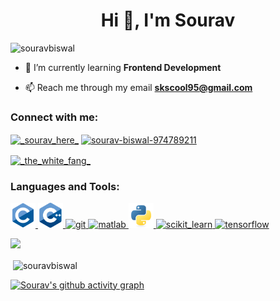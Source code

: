 <h1 align="center">Hi 👋, I'm Sourav</h1>
<p align="left"> <img src="https://komarev.com/ghpvc/?username=souravbiswal&label=Profile%20views&color=0e75b6&style=flat" alt="souravbiswal" /> </p>

<!--- <p align="left"> <a href="https://twitter.com/_sourav_here_" target="blank"><img src="https://img.shields.io/twitter/follow/_sourav_here_?logo=twitter&style=for-the-badge" alt="_sourav_here_" /></a> </p> --->

- 🌱 I’m currently learning **Frontend Development**

- 📫 Reach me through my email **skscool95@gmail.com**

<h3 align="left">Connect with me:</h3>
<p align="left">
<a href=["https://twitter.com/_](https://twitter.com/souravs_2003)" target="blank"><img align="center" src="https://raw.githubusercontent.com/rahuldkjain/github-profile-readme-generator/master/src/images/icons/Social/twitter.svg" alt="_sourav_here_" height="30" width="40" /></a>
<a href="https://linkedin.com/in/sourav-biswal-974789211" target="blank"><img align="center" src="https://raw.githubusercontent.com/rahuldkjain/github-profile-readme-generator/master/src/images/icons/Social/linked-in-alt.svg" alt="sourav-biswal-974789211" height="30" width="40" /></a>


<a href="[https://instagram.com/_the_white_fang_](https://www.instagram.com/souravs_2003/)" target="blank"><img align="center" src="https://raw.githubusercontent.com/rahuldkjain/github-profile-readme-generator/master/src/images/icons/Social/instagram.svg" alt="_the_white_fang_" height="30" width="40" /></a>



<h3 align="left">Languages and Tools:</h3>
<p align="left"> <a href="https://www.cprogramming.com/" target="_blank"> <img src="https://raw.githubusercontent.com/devicons/devicon/master/icons/c/c-original.svg" alt="c" width="40" height="40"/> </a> <a href="https://www.w3schools.com/cpp/" target="_blank"> <img src="https://raw.githubusercontent.com/devicons/devicon/master/icons/cplusplus/cplusplus-original.svg" alt="cplusplus" width="40" height="40"/> </a> <a href="https://git-scm.com/" target="_blank"> <img src="https://www.vectorlogo.zone/logos/git-scm/git-scm-icon.svg" alt="git" width="40" height="40"/> </a> <a href="https://www.mathworks.com/" target="_blank"> <img src="https://upload.wikimedia.org/wikipedia/commons/2/21/Matlab_Logo.png" alt="matlab" width="40" height="40"/> </a> <a href="https://www.python.org" target="_blank"> <img src="https://raw.githubusercontent.com/devicons/devicon/master/icons/python/python-original.svg" alt="python" width="40" height="40"/> </a> <a href="https://scikit-learn.org/" target="_blank"> <img src="https://upload.wikimedia.org/wikipedia/commons/0/05/Scikit_learn_logo_small.svg" alt="scikit_learn" width="40" height="40"/> </a> <a href="https://www.tensorflow.org" target="_blank"> <img src="https://www.vectorlogo.zone/logos/tensorflow/tensorflow-icon.svg" alt="tensorflow" width="40" height="40"/> </a> </p>



<p><img height="178em" src="https://github-readme-stats-eight-theta.vercel.app/api/top-langs/?username=SouravBiswal&layout=compact&langs_count=8&count_private=true&theme=react&hide_border=true&bg_color=0D1117"/></p>

<p>&nbsp;<img align="center" src="https://github-readme-stats.vercel.app/api?username=souravbiswal&show_icons=true&locale=en&theme=react&hide_border=true&bg_color=0D1117" alt="souravbiswal" /> </p>



[![Sourav's github activity graph](https://activity-graph.herokuapp.com/graph?username=SouravBiswal&theme=react-dark&hide_border=true)](https://github.com/SouravBiswal/github-readme-activity-graph)
<p align="center">
  <a href="[https://github.com/SouravBiswal](https://github.com/anonymous1508)">
    
  
